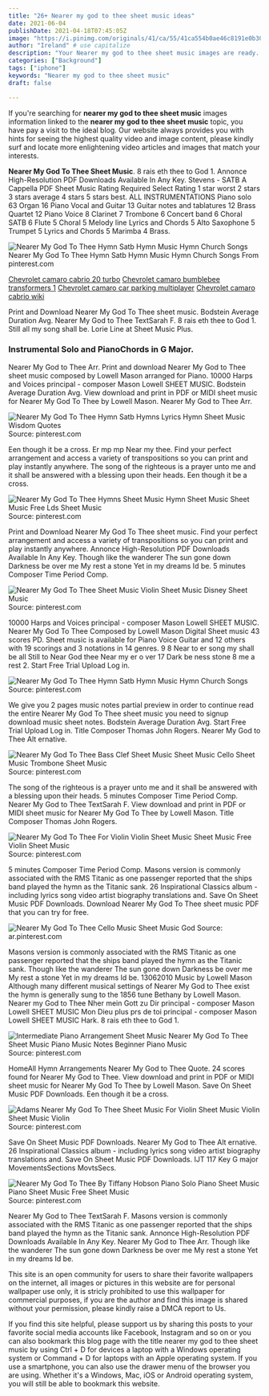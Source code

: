 ```yaml
---
title: "26+ Nearer my god to thee sheet music ideas"
date: 2021-06-04
publishDate: 2021-04-18T07:45:05Z
image: "https://i.pinimg.com/originals/41/ca/55/41ca554b0ae46c8191e0b302bd3e02e1.png"
author: "Ireland" # use capitalize
description: "Your Nearer my god to thee sheet music images are ready. Nearer my god to thee sheet music are a topic that is being searched for and liked by netizens today. You can Download the Nearer my god to thee sheet music files here. Find and Download all royalty-free images."
categories: ["Background"]
tags: ["iphone"]
keywords: "Nearer my god to thee sheet music"
draft: false

---
```


If you're searching for **nearer my god to thee sheet music** images information linked to the **nearer my god to thee sheet music** topic, you have pay a visit to the ideal  blog.  Our website always  provides you with  hints  for seeing  the highest  quality video and image  content, please kindly surf and locate more enlightening video articles and images  that match your interests.

**Nearer My God To Thee Sheet Music**. 8 rais eth thee to God 1. Annonce High-Resolution PDF Downloads Available In Any Key. Stevens - SATB A Cappella PDF Sheet Music Rating Required Select Rating 1 star worst 2 stars 3 stars average 4 stars 5 stars best. ALL INSTRUMENTATIONS Piano solo 63 Organ 16 Piano Vocal and Guitar 13 Guitar notes and tablatures 12 Brass Quartet 12 Piano Voice 8 Clarinet 7 Trombone 6 Concert band 6 Choral SATB 6 Flute 5 Choral 5 Melody line Lyrics and Chords 5 Alto Saxophone 5 Trumpet 5 Lyrics and Chords 5 Marimba 4 Brass.

![Nearer My God To Thee Hymn Satb Hymn Music Hymn Church Songs](https://i.pinimg.com/originals/3e/97/b8/3e97b88d7d47925cff1b25c66b71968c.jpg "Nearer My God To Thee Hymn Satb Hymn Music Hymn Church Songs")
Nearer My God To Thee Hymn Satb Hymn Music Hymn Church Songs From pinterest.com

[Chevrolet camaro cabrio 20 turbo](/chevrolet-camaro-cabrio-20-turbo/)
[Chevrolet camaro bumblebee transformers 1](/chevrolet-camaro-bumblebee-transformers-1/)
[Chevrolet camaro car parking multiplayer](/chevrolet-camaro-car-parking-multiplayer/)
[Chevrolet camaro cabrio wiki](/chevrolet-camaro-cabrio-wiki/)

Print and Download Nearer My God To Thee sheet music. Bodstein Average Duration Avg. Nearer My God to Thee TextSarah F. 8 rais eth thee to God 1. Still all my song shall be. Lorie Line at Sheet Music Plus.

### Instrumental Solo and PianoChords in G Major.

Nearer My God to Thee Arr. Print and download Nearer My God to Thee sheet music composed by Lowell Mason arranged for Piano. 10000 Harps and Voices principal - composer Mason Lowell SHEET MUSIC. Bodstein Average Duration Avg. View download and print in PDF or MIDI sheet music for Nearer My God To Thee by Lowell Mason. Nearer My God to Thee Arr.


![Nearer My God To Thee Hymn Satb Hymns Lyrics Hymn Sheet Music Wisdom Quotes](https://i.pinimg.com/originals/94/c2/31/94c2314b61f2298f8af707b6ae3d601a.jpg "Nearer My God To Thee Hymn Satb Hymns Lyrics Hymn Sheet Music Wisdom Quotes")
Source: pinterest.com

Een though it be a cross. Er mp mp Near my thee. Find your perfect arrangement and access a variety of transpositions so you can print and play instantly anywhere. The song of the righteous is a prayer unto me and it shall be answered with a blessing upon their heads. Een though it be a cross.

![Nearer My God To Thee Hymns Sheet Music Hymn Sheet Music Sheet Music Free Lds Sheet Music](https://i.pinimg.com/originals/42/a7/9d/42a79df15046445d77049e2d46402362.jpg "Nearer My God To Thee Hymns Sheet Music Hymn Sheet Music Sheet Music Free Lds Sheet Music")
Source: pinterest.com

Print and Download Nearer My God To Thee sheet music. Find your perfect arrangement and access a variety of transpositions so you can print and play instantly anywhere. Annonce High-Resolution PDF Downloads Available In Any Key. Though like the wanderer The sun gone down Darkness be over me My rest a stone Yet in my dreams Id be. 5 minutes Composer Time Period Comp.

![Nearer My God To Thee Sheet Music Violin Sheet Music Disney Sheet Music](https://i.pinimg.com/originals/e9/99/4d/e9994d611f181142ec1786800a8f52e7.png "Nearer My God To Thee Sheet Music Violin Sheet Music Disney Sheet Music")
Source: pinterest.com

10000 Harps and Voices principal - composer Mason Lowell SHEET MUSIC. Nearer My God To Thee Composed by Lowell Mason Digital Sheet music 43 scores PD. Sheet music is available for Piano Voice Guitar and 12 others with 19 scorings and 3 notations in 14 genres. 9 8 Near to er song my shall be all Still to Near God thee Near my er o ver 17 Dark be ness stone 8 me a rest 2. Start Free Trial Upload Log in.

![Nearer My God To Thee Hymn Satb Hymn Music Hymn Church Songs](https://i.pinimg.com/originals/3e/97/b8/3e97b88d7d47925cff1b25c66b71968c.jpg "Nearer My God To Thee Hymn Satb Hymn Music Hymn Church Songs")
Source: pinterest.com

We give you 2 pages music notes partial preview in order to continue read the entire Nearer My God To Thee sheet music you need to signup download music sheet notes. Bodstein Average Duration Avg. Start Free Trial Upload Log in. Title Composer Thomas John Rogers. Nearer My God to Thee Alt ernative.

![Nearer My God To Thee Bass Clef Sheet Music Sheet Music Cello Sheet Music Trombone Sheet Music](https://i.pinimg.com/originals/32/1b/a5/321ba5d414976a60e059f3e590e3d54e.png "Nearer My God To Thee Bass Clef Sheet Music Sheet Music Cello Sheet Music Trombone Sheet Music")
Source: pinterest.com

The song of the righteous is a prayer unto me and it shall be answered with a blessing upon their heads. 5 minutes Composer Time Period Comp. Nearer My God to Thee TextSarah F. View download and print in PDF or MIDI sheet music for Nearer My God To Thee by Lowell Mason. Title Composer Thomas John Rogers.

![Nearer My God To Thee For Violin Violin Sheet Music Sheet Music Free Violin Sheet Music](https://i.pinimg.com/originals/2d/29/61/2d296149cff6c787e458fba4f343be37.jpg "Nearer My God To Thee For Violin Violin Sheet Music Sheet Music Free Violin Sheet Music")
Source: pinterest.com

5 minutes Composer Time Period Comp. Masons version is commonly associated with the RMS Titanic as one passenger reported that the ships band played the hymn as the Titanic sank. 26 Inspirational Classics album - including lyrics song video artist biography translations and. Save On Sheet Music PDF Downloads. Download Nearer My God To Thee sheet music PDF that you can try for free.

![Nearer My God To Thee Cello Music Sheet Music God](https://i.pinimg.com/originals/25/d3/a7/25d3a7371ddeecbf02594bea318e2be6.png "Nearer My God To Thee Cello Music Sheet Music God")
Source: ar.pinterest.com

Masons version is commonly associated with the RMS Titanic as one passenger reported that the ships band played the hymn as the Titanic sank. Though like the wanderer The sun gone down Darkness be over me My rest a stone Yet in my dreams Id be. 13062010 Music by Lowell Mason Although many different musical settings of Nearer My God to Thee exist the hymn is generally sung to the 1856 tune Bethany by Lowell Mason. Nearer my God to Thee Nher mein Gott zu Dir principal - composer Mason Lowell SHEET MUSIC Mon Dieu plus prs de toi principal - composer Mason Lowell SHEET MUSIC Hark. 8 rais eth thee to God 1.

![Intermediate Piano Arrangement Sheet Music Nearer My God To Thee Sheet Music Piano Music Notes Beginner Piano Music](https://i.pinimg.com/originals/f2/f6/13/f2f6134d2a19325e7be1be124cf2dcb5.jpg "Intermediate Piano Arrangement Sheet Music Nearer My God To Thee Sheet Music Piano Music Notes Beginner Piano Music")
Source: pinterest.com

HomeAll Hymn Arrangements Nearer My God to Thee Quote. 24 scores found for Nearer My God to Thee. View download and print in PDF or MIDI sheet music for Nearer My God To Thee by Lowell Mason. Save On Sheet Music PDF Downloads. Een though it be a cross.

![Adams Nearer My God To Thee Sheet Music For Violin Sheet Music Violin Sheet Music Violin](https://i.pinimg.com/originals/35/91/36/359136614adf4fb5fe300849ae67da76.jpg "Adams Nearer My God To Thee Sheet Music For Violin Sheet Music Violin Sheet Music Violin")
Source: pinterest.com

Save On Sheet Music PDF Downloads. Nearer My God to Thee Alt ernative. 26 Inspirational Classics album - including lyrics song video artist biography translations and. Save On Sheet Music PDF Downloads. IJT 117 Key G major MovementsSections MovtsSecs.

![Nearer My God To Thee By Tiffany Hobson Piano Solo Piano Sheet Music Piano Sheet Music Free Sheet Music](https://i.pinimg.com/originals/41/ca/55/41ca554b0ae46c8191e0b302bd3e02e1.png "Nearer My God To Thee By Tiffany Hobson Piano Solo Piano Sheet Music Piano Sheet Music Free Sheet Music")
Source: pinterest.com

Nearer My God to Thee TextSarah F. Masons version is commonly associated with the RMS Titanic as one passenger reported that the ships band played the hymn as the Titanic sank. Annonce High-Resolution PDF Downloads Available In Any Key. Nearer My God to Thee Arr. Though like the wanderer The sun gone down Darkness be over me My rest a stone Yet in my dreams Id be.

This site is an open community for users to share their favorite wallpapers on the internet, all images or pictures in this website are for personal wallpaper use only, it is stricly prohibited to use this wallpaper for commercial purposes, if you are the author and find this image is shared without your permission, please kindly raise a DMCA report to Us.

If you find this site helpful, please support us by sharing this posts to your favorite social media accounts like Facebook, Instagram and so on or you can also bookmark this blog page with the title nearer my god to thee sheet music by using Ctrl + D for devices a laptop with a Windows operating system or Command + D for laptops with an Apple operating system. If you use a smartphone, you can also use the drawer menu of the browser you are using. Whether it's a Windows, Mac, iOS or Android operating system, you will still be able to bookmark this website.
